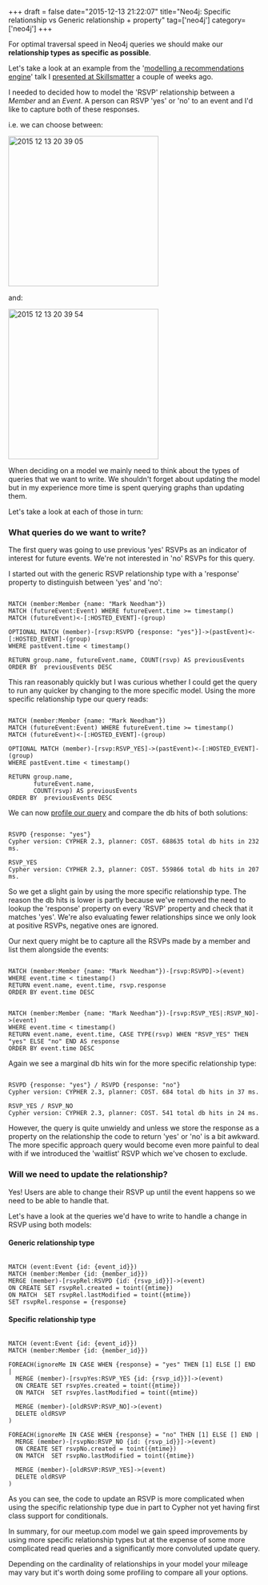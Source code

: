 +++
draft = false
date="2015-12-13 21:22:07"
title="Neo4j: Specific relationship vs Generic relationship + property"
tag=['neo4j']
category=['neo4j']
+++

<p>
For optimal traversal speed in Neo4j queries we should make our <strong>relationship types as specific as possible</strong>.
</p>


<p>
Let's take a look at an example from the '<a href="http://www.meetup.com/graphdb-london/events/226721630/">modelling a recommendations engine</a>' talk I <a href="https://skillsmatter.com/skillscasts/7298-modelling-a-recommendation-engine-a-worked-example">presented at Skillsmatter</a> a couple of weeks ago.
</p>


<p>
I needed to decided how to model the 'RSVP' relationship between a <cite>Member</cite> and an <cite>Event</cite>. A person can RSVP 'yes' or 'no' to an event and I'd like to capture both of these responses.
</p>


<p>i.e. we can choose between:</p>


<div>

<img src="{{<siteurl>}}/uploads/2015/12/2015-12-13_20-39-05.png" alt="2015 12 13 20 39 05" title="2015-12-13_20-39-05.png" border="0" width="300" />
</div>

<p>and:</p>


<div>
<img src="{{<siteurl>}}/uploads/2015/12/2015-12-13_20-39-54.png" alt="2015 12 13 20 39 54" title="2015-12-13_20-39-54.png" border="0" width="300" />
</div>

<p>
When deciding on a model we mainly need to think about the types of queries that we want to write. We shouldn't forget about updating the model but in my experience more time is spent querying graphs than updating them.
</p>


<p>
Let's take a look at each of those in turn:
</p>


<h3>What queries do we want to write?</h3>

<p>
The first query was going to use previous 'yes' RSVPs as an indicator of interest for future events. We're not interested in 'no' RSVPs for this query.
</p>


<p>
I started out with the generic RSVP relationship type with a 'response' property to distinguish between 'yes' and 'no':
</p>



~~~cypher

MATCH (member:Member {name: "Mark Needham"})
MATCH (futureEvent:Event) WHERE futureEvent.time >= timestamp()
MATCH (futureEvent)<-[:HOSTED_EVENT]-(group)

OPTIONAL MATCH (member)-[rsvp:RSVPD {response: "yes"}]->(pastEvent)<-[:HOSTED_EVENT]-(group)
WHERE pastEvent.time < timestamp()

RETURN group.name, futureEvent.name, COUNT(rsvp) AS previousEvents
ORDER BY  previousEvents DESC
~~~

<P>
This ran reasonably quickly but I was curious whether I could get the query to run any quicker by changing to the more specific model. Using the more specific relationship type our query reads:
</p>



~~~cypher

MATCH (member:Member {name: "Mark Needham"})
MATCH (futureEvent:Event) WHERE futureEvent.time >= timestamp()
MATCH (futureEvent)<-[:HOSTED_EVENT]-(group)

OPTIONAL MATCH (member)-[rsvp:RSVP_YES]->(pastEvent)<-[:HOSTED_EVENT]-(group)
WHERE pastEvent.time < timestamp()

RETURN group.name, 
       futureEvent.name, 
       COUNT(rsvp) AS previousEvents
ORDER BY  previousEvents DESC
~~~

<p>We can now <a href="http://neo4j.com/docs/stable/how-do-i-profile-a-query.html">profile our query</a> and compare the db hits of both solutions:</p>



~~~text

RSVPD {response: "yes"}
Cypher version: CYPHER 2.3, planner: COST. 688635 total db hits in 232 ms.

RSVP_YES
Cypher version: CYPHER 2.3, planner: COST. 559866 total db hits in 207 ms.
~~~

<p>
So we get a slight gain by using the more specific relationship type. The reason the db hits is lower is partly because we've removed the need to lookup the 'response' property on every 'RSVP' property and check that it matches 'yes'. We're also evaluating fewer relationships since we only look at positive RSVPs, negative ones are ignored.
</p>


<p>Our next query might be to capture all the RSVPs made by a member and list them alongside the events:</p>



~~~cypher

MATCH (member:Member {name: "Mark Needham"})-[rsvp:RSVPD]->(event)
WHERE event.time < timestamp()
RETURN event.name, event.time, rsvp.response
ORDER BY event.time DESC
~~~


~~~cypher

MATCH (member:Member {name: "Mark Needham"})-[rsvp:RSVP_YES|:RSVP_NO]->(event)
WHERE event.time < timestamp()
RETURN event.name, event.time, CASE TYPE(rsvp) WHEN "RSVP_YES" THEN "yes" ELSE "no" END AS response
ORDER BY event.time DESC
~~~

<p>
Again we see a marginal db hits win for the more specific relationship type:
</p>



~~~text

RSVPD {response: "yes"} / RSVPD {response: "no"}
Cypher version: CYPHER 2.3, planner: COST. 684 total db hits in 37 ms.

RSVP_YES / RSVP_NO
Cypher version: CYPHER 2.3, planner: COST. 541 total db hits in 24 ms.
~~~

<p>
However, the query is quite unwieldy and unless we store the response as a property on the relationship the code to return 'yes' or 'no' is a bit awkward. The more specific approach query would become even more painful to deal with if we introduced the 'waitlist' RSVP which we've chosen to exclude.
</p>


<h3>Will we need to update the relationship?</h3>

<p>
Yes! Users are able to change their RSVP up until the event happens so we need to be able to handle that.</p>
 

<p>Let's have a look at the queries we'd have to write to handle a change in RSVP using both models:</p>


<h4>Generic relationship type</h4>

~~~cypher

MATCH (event:Event {id: {event_id}})
MATCH (member:Member {id: {member_id}})
MERGE (member)-[rsvpRel:RSVPD {id: {rsvp_id}}]->(event)
ON CREATE SET rsvpRel.created = toint({mtime})
ON MATCH  SET rsvpRel.lastModified = toint({mtime})
SET rsvpRel.response = {response}
~~~

<h4>Specific relationship type</h4>


~~~cypher

MATCH (event:Event {id: {event_id}})
MATCH (member:Member {id: {member_id}})

FOREACH(ignoreMe IN CASE WHEN {response} = "yes" THEN [1] ELSE [] END |
  MERGE (member)-[rsvpYes:RSVP_YES {id: {rsvp_id}}]->(event)
  ON CREATE SET rsvpYes.created = toint({mtime})
  ON MATCH  SET rsvpYes.lastModified = toint({mtime})

  MERGE (member)-[oldRSVP:RSVP_NO]->(event)
  DELETE oldRSVP
)

FOREACH(ignoreMe IN CASE WHEN {response} = "no" THEN [1] ELSE [] END |
  MERGE (member)-[rsvpNo:RSVP_NO {id: {rsvp_id}}]->(event)
  ON CREATE SET rsvpNo.created = toint({mtime})
  ON MATCH  SET rsvpNo.lastModified = toint({mtime})

  MERGE (member)-[oldRSVP:RSVP_YES]->(event)
  DELETE oldRSVP
)
~~~

<p>As you can see, the code to update an RSVP is more complicated when using the specific relationship type due in part to Cypher not yet having first class support for conditionals.
</p>


<p>
In summary, for our meetup.com model we gain speed improvements by using more specific relationship types but at the expense of some more complicated read queries and a significantly more convoluted update query.
</p>


<p>
Depending on the cardinality of relationships in your model your mileage may vary but it's worth doing some profiling to compare all your options.
</p>

